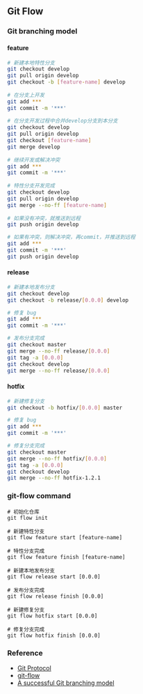 ## Git Flow

### Git branching model

#### feature

```bash
# 新建本地特性分支
git checkout develop
git pull origin develop
git checkout -b [feature-name] develop
 
# 在分支上开发
git add ***
git commit -m '***'
 
# 在分支开发过程中合并develop分支到本分支
git checkout develop
git pull origin develop
git checkout [feature-name]
git merge develop
 
# 继续开发或解决冲突
git add ***
git commit -m '***'
 
# 特性分支开发完成
git checkout develop
git pull origin develop
git merge --no-ff [feature-name]
 
# 如果没有冲突，就推送到远程
git push origin develop

# 如果有冲突，则解决冲突，再commit，并推送到远程
git add ***
git commit -m '***'
git push origin develop
```

#### release

```bash
# 新建本地发布分支
git checkout develop
git checkout -b release/[0.0.0] develop

# 修复 bug
git add ***
git commit -m '***'

# 发布分支完成
git checkout master
git merge --no-ff release/[0.0.0]
git tag -a [0.0.0]
git checkout develop
git merge --no-ff release/[0.0.0]
```

#### hotfix

```bash
# 新建修复分支
git checkout -b hotfix/[0.0.0] master

# 修复 bug
git add ***
git commit -m '***'

# 修复分支完成
git checkout master
git merge --no-ff hotfix/[0.0.0]
git tag -a [0.0.0]
git checkout develop
git merge --no-ff hotfix-1.2.1
```

### git-flow command

```shell
# 初始化仓库
git flow init

# 新建特性分支
git flow feature start [feature-name]

# 特性分支完成
git flow feature finish [feature-name]

# 新建本地发布分支
git flow release start [0.0.0]

# 发布分支完成
git flow release finish [0.0.0]

# 新建修复分支
git flow hotfix start [0.0.0]

# 修复分支完成
git flow hotfix finish [0.0.0]
```

### Reference

- [Git Protocol](https://github.com/thoughtbot/guides/tree/master/protocol/git)
- [git-flow](https://github.com/nvie/gitflow)
- [A successful Git branching model](http://nvie.com/posts/a-successful-git-branching-model/)